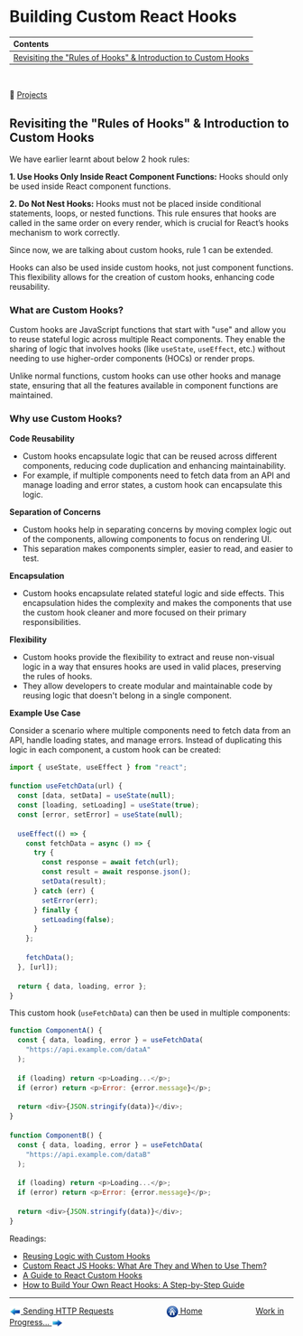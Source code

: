 # Building Custom React Hooks

| Contents                                                                                                                       |
| :----------------------------------------------------------------------------------------------------------------------------- |
| [Revisiting the "Rules of Hooks" & Introduction to Custom Hooks](#revisiting-the-rules-of-hooks--introduction-to-custom-hooks) |

&nbsp;

:notebook_with_decorative_cover: [Projects](projects/)

## Revisiting the "Rules of Hooks" & Introduction to Custom Hooks

We have earlier learnt about below 2 hook rules:

**1. Use Hooks Only Inside React Component Functions:** Hooks should only be used inside React component functions.

**2. Do Not Nest Hooks:** Hooks must not be placed inside conditional statements, loops, or nested functions. This rule ensures that hooks are called in the same order on every render, which is crucial for React’s hooks mechanism to work correctly.

Since now, we are talking about custom hooks, rule 1 can be extended.

Hooks can also be used inside custom hooks, not just component functions. This flexibility allows for the creation of custom hooks, enhancing code reusability.

### What are Custom Hooks?

Custom hooks are JavaScript functions that start with "use" and allow you to reuse stateful logic across multiple React components. They enable the sharing of logic that involves hooks (like `useState`, `useEffect`, etc.) without needing to use higher-order components (HOCs) or render props.

Unlike normal functions, custom hooks can use other hooks and manage state, ensuring that all the features available in component functions are maintained.

### Why use Custom Hooks?

**Code Reusability**

- Custom hooks encapsulate logic that can be reused across different components, reducing code duplication and enhancing maintainability.
- For example, if multiple components need to fetch data from an API and manage loading and error states, a custom hook can encapsulate this logic.

**Separation of Concerns**

- Custom hooks help in separating concerns by moving complex logic out of the components, allowing components to focus on rendering UI.
- This separation makes components simpler, easier to read, and easier to test.

**Encapsulation**

- Custom hooks encapsulate related stateful logic and side effects. This encapsulation hides the complexity and makes the components that use the custom hook cleaner and more focused on their primary responsibilities.

**Flexibility**

- Custom hooks provide the flexibility to extract and reuse non-visual logic in a way that ensures hooks are used in valid places, preserving the rules of hooks.
- They allow developers to create modular and maintainable code by reusing logic that doesn't belong in a single component.

**Example Use Case**

Consider a scenario where multiple components need to fetch data from an API, handle loading states, and manage errors. Instead of duplicating this logic in each component, a custom hook can be created:

```javascript
import { useState, useEffect } from "react";

function useFetchData(url) {
  const [data, setData] = useState(null);
  const [loading, setLoading] = useState(true);
  const [error, setError] = useState(null);

  useEffect(() => {
    const fetchData = async () => {
      try {
        const response = await fetch(url);
        const result = await response.json();
        setData(result);
      } catch (err) {
        setError(err);
      } finally {
        setLoading(false);
      }
    };

    fetchData();
  }, [url]);

  return { data, loading, error };
}
```

This custom hook (`useFetchData`) can then be used in multiple components:

```javascript
function ComponentA() {
  const { data, loading, error } = useFetchData(
    "https://api.example.com/dataA"
  );

  if (loading) return <p>Loading...</p>;
  if (error) return <p>Error: {error.message}</p>;

  return <div>{JSON.stringify(data)}</div>;
}

function ComponentB() {
  const { data, loading, error } = useFetchData(
    "https://api.example.com/dataB"
  );

  if (loading) return <p>Loading...</p>;
  if (error) return <p>Error: {error.message}</p>;

  return <div>{JSON.stringify(data)}</div>;
}
```

Readings:

- [Reusing Logic with Custom Hooks](https://react.dev/learn/reusing-logic-with-custom-hooks)
- [Custom React JS Hooks: What Are They and When to Use Them?](https://www.turing.com/blog/custom-react-js-hooks-how-to-use)
- [A Guide to React Custom Hooks](https://dev.to/rasaf_ibrahim/a-guide-to-react-custom-hooks-2b4h)
- [How to Build Your Own React Hooks: A Step-by-Step Guide](https://www.freecodecamp.org/news/how-to-create-react-hooks/)

---

[<img align="center" src="../images/left_arrow.png" height="20" width="20"/> Sending HTTP Requests](../014-sending-http-requests/README.md)&nbsp; &nbsp; &nbsp; &nbsp; &nbsp; &nbsp; &nbsp; &nbsp; &nbsp; &nbsp; &nbsp; &nbsp; [<img align="center" src="../images/home.png" height="20" width="20"/> Home](../README.md) &nbsp; &nbsp; &nbsp; &nbsp; &nbsp; &nbsp; &nbsp; &nbsp; &nbsp; &nbsp; &nbsp; &nbsp;[Work in Progress... <img align="center" src="../images/right_arrow.png" height="20" width="20"/>]()
